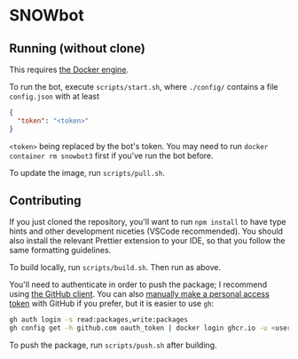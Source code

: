 # SNOWbot

## Running (without clone)

This requires [the Docker engine](https://www.docker.com/products/docker-desktop/).

To run the bot, execute `scripts/start.sh`, where `./config/` contains a file `config.json` with at least

```json
{
  "token": "<token>"
}
```

`<token>` being replaced by the bot's token. You may need to run `docker container rm snowbot3` first if you've run the bot before.

To update the image, run `scripts/pull.sh`.

## Contributing

If you just cloned the repository, you'll want to run `npm install` to have type hints and other development niceties (VSCode recommended). You should also install the relevant Prettier extension to your IDE, so that you follow the same formatting guidelines.

To build locally, run `scripts/build.sh`. Then run as above.

You'll need to authenticate in order to push the package; I recommend using [the GitHub client](https://cli.github.com/). You can also [manually make a personal access token](https://docs.github.com/en/packages/working-with-a-github-packages-registry/working-with-the-container-registry#authenticating-to-the-container-registry) with GitHub if you prefer, but it is easier to use `gh`:

```sh
gh auth login -s read:packages,write:packages
gh config get -h github.com oauth_token | docker login ghcr.io -u <username> --password-stdin
```

To push the package, run `scripts/push.sh` after building.
